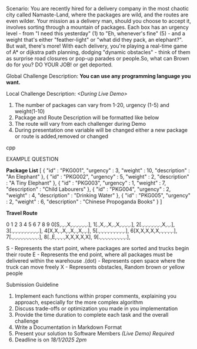 Scenario: You are recently hired for a delivery company in the most chaotic city called Namaste-Land, where the packages are wild, and the routes are even wilder. Your mission as a delivery man, should you choose to accept it, involves sorting through a mountain of packages. Each box has an urgency level - from "I need this yesterday" (1) to "Eh, whenever's fine" (5) - and a weight that's either "feather-light" or "what did they pack, an elephant?". But wait, there's more! With each delivery, you're playing a real-time game of A* or dijkstra path planning, dodging "dynamic obstacles" - think of them as surprise road closures or pop-up parades or people.So, what can Brown do for you? DO YOUR JOB! or get deported.

Global Challenge Description: **You can use any programming language you want.**

Local Challenge Description: *\<During Live Demo>*
1) The number of packages can vary from 1-20, urgency (1-5) and weight(1-10)
2) Package and Route Description will be formatted like below
3) The route will vary from each challenger during Demo
4) During presentation one variable will be changed either a new package or route is added,removed or changed




cpp

EXAMPLE QUESTION

**Package List**
[
{
"id" : "PKG001",
"urgency" : 3,
"weight" : 10,
"description" : "An Elephant"
},
{
"id" : "PKG002",
"urgency" : 5,
"weight" : 2,
"description" : "A Tiny Elephant"
},
{
"id" : "PKG003",
"urgency" : 1,
"weight" : 7,
"description" : "Child Labourers"
},
{
"id" : "PKG004",
"urgency" : 2,
"weight" : 4,
"description" : "Drinking Water"
},
{
"id" : "PKG005",
"urgency" : 2,
"weight" : 6,
"description" : "Chinese Propoganda Books"
}
]


**Travel Route**

   0 1 2 3 4 5 6 7 8 9
 0[S,.,.,X,.,.,.,.,.,.],
 1[.,X,.,X,.,X,.,.,.,.],
 2[.,.,.,.,.,.,.,X,.,.],
 3[.,.,.,.,.,.,.,.,.,.],
 4[X,X,.,X,.,X,.,X,.,.],
 5[.,.,.,.,.,.,.,.,.,.],
 6[X,X,X,X,X,.,.,.,.,.],
 7[.,.,.,.,.,.,.,.,.,.],
 8[.,E,.,.,.,X,X,X,X,X],
 9[.,.,.,.,.,.,.,.,.,.],


S - Represents the start point, where packages are sorted and trucks begin their route
E - Represents the end point, where all packages must be delivered within the warehouse
.(dot) - Represents open space where the truck can move freely
X - Represents obstacles, Random brown or yellow people



Submission Guideline
1) Implement each functions within proper comments, explaining you approach, especially for the more complex algorithm
2) Discuss trade-offs or optimization you made in you implementation
3) Provide the time duration to complete each task and the overall challenge
4) Write a Documentation in Markdown Format 
5) Present your solution to Software Members *(Live Demo) Required*
6) Deadline is on *18/1/2025 2pm*